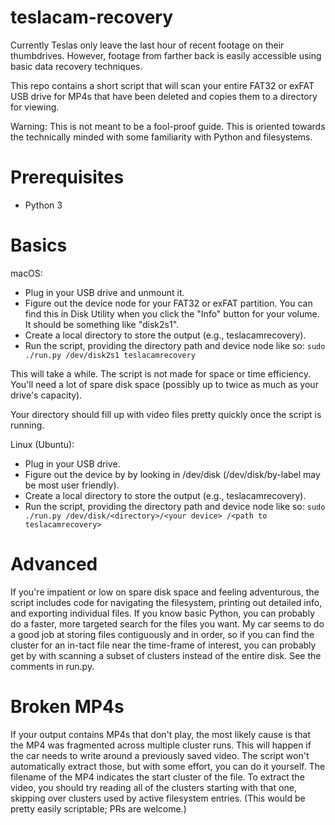 # teslacam-recovery

Currently Teslas only leave the last hour of recent footage on their thumbdrives. However, footage from farther back is easily accessible using basic data recovery techniques.

This repo contains a short script that will scan your entire FAT32 or exFAT USB drive for MP4s that have been deleted and copies them to a directory for viewing.

Warning: This is not meant to be a fool-proof guide. This is oriented towards the technically minded with some familiarity with Python and filesystems.

# Prerequisites

* Python 3

# Basics

macOS:
* Plug in your USB drive and unmount it.
* Figure out the device node for your FAT32 or exFAT partition. You can find this in Disk Utility when you click the "Info" button for your volume. It should be something like "disk2s1".
* Create a local directory to store the output (e.g., teslacamrecovery). 
* Run the script, providing the directory path and device node like so: `sudo ./run.py /dev/disk2s1 teslacamrecovery`

This will take a while. The script is not made for space or time efficiency. You'll need a lot of spare disk space (possibly up to twice as much as your drive's capacity).

Your directory should fill up with video files pretty quickly once the script is running.

Linux (Ubuntu):
* Plug in your USB drive.
* Figure out the device by by looking in /dev/disk (/dev/disk/by-label may be most user friendly).
* Create a local directory to store the output (e.g., teslacamrecovery). 
* Run the script, providing the directory path and device node like so: `sudo ./run.py /dev/disk/<directory>/<your device> /<path to teslacamrecovery>`

# Advanced

If you're impatient or low on spare disk space and feeling adventurous, the script includes code for navigating the filesystem, printing out detailed info, and exporting individual files. If you know basic Python, you can probably do a faster, more targeted search for the files you want. My car seems to do a good job at storing files contiguously and in order, so if you can find the cluster for an in-tact file near the time-frame of interest, you can probably get by with scanning a subset of clusters instead of the entire disk. See the comments in run.py.

# Broken MP4s

If your output contains MP4s that don't play, the most likely cause is that the MP4 was fragmented across multiple cluster runs. This will happen if the car needs to write around a previously saved video. The script won't automatically extract those, but with some effort, you can do it yourself. The filename of the MP4 indicates the start cluster of the file. To extract the video, you should try reading all of the clusters starting with that one, skipping over clusters used by active filesystem entries. (This would be pretty easily scriptable; PRs are welcome.)
